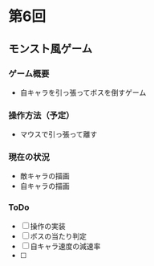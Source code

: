 # 第6回
## モンスト風ゲーム
### ゲーム概要
- 自キャラを引っ張ってボスを倒すゲーム
### 操作方法（予定）
- マウスで引っ張って離す
### 現在の状況
- 敵キャラの描画
- 自キャラの描画
### ToDo
- [ ] 操作の実装
- [ ] ボスの当たり判定
- [ ] 自キャラ速度の減速率
- [ ] 
